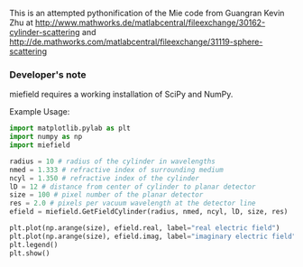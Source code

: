 This is an attempted pythonification of the Mie code from Guangran Kevin Zhu at 
http://www.mathworks.de/matlabcentral/fileexchange/30162-cylinder-scattering and
http://de.mathworks.com/matlabcentral/fileexchange/31119-sphere-scattering

### Developer's note
miefield requires a working installation of SciPy and NumPy.

Example Usage:

```python
import matplotlib.pylab as plt
import numpy as np
import miefield

radius = 10 # radius of the cylinder in wavelengths
nmed = 1.333 # refractive index of surrounding medium
ncyl = 1.350 # refractive index of the cylinder
lD = 12 # distance from center of cylinder to planar detector
size = 100 # pixel number of the planar detector
res = 2.0 # pixels per vacuum wavelength at the detector line
efield = miefield.GetFieldCylinder(radius, nmed, ncyl, lD, size, res)

plt.plot(np.arange(size), efield.real, label="real electric field")
plt.plot(np.arange(size), efield.imag, label="imaginary electric field")
plt.legend()
plt.show()
```
